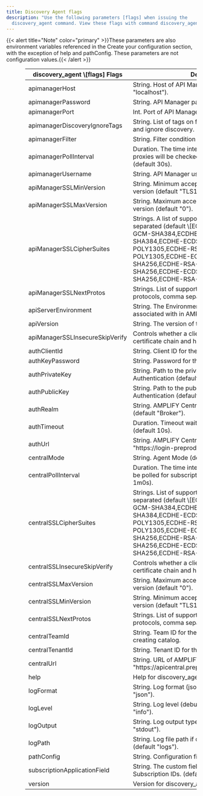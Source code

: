 ```yaml
---
title: Discovery Agent flags
description: "Use the following parameters [flags] when issuing the
  discovery_agent command. View these flags with command discovery_agent -h. "
---
```

{{< alert title="Note" color="primary" >}}These parameters are also environment variables referenced in the Create your configuration section, with the exception of help and pathConfig. These parameters are not configuration values.{{< /alert >}}

<table style="width: 90%;mc-table-style: url('../Resources/TableStyles/SynchTableStyle_noshade.css');margin-left: auto;margin-right: 0;" class="TableStyle-SynchTableStyle_interop" cellspacing="0">
            <col class="TableStyle-SynchTableStyle_interop-Column-Column1" style="width: 304px;" />
            <col class="TableStyle-SynchTableStyle_interop-Column-Column1" style="width: 214px;" />
            <thead>
                <tr class="TableStyle-SynchTableStyle_interop-Head-Header1">
                    <th class="TableStyle-SynchTableStyle_interop-HeadE-Column1-Header1"><strong>discovery_agent \[flags] Flags</strong>
                    </th>
                    <th class="TableStyle-SynchTableStyle_interop-HeadD-Column1-Header1"><strong>Description</strong>
                    </th>
                </tr>
            </thead>
            <tbody>
                <tr class="TableStyle-SynchTableStyle_interop-Body-Body2">
                    <td class="TableStyle-SynchTableStyle_interop-BodyE-Column1-Body2">apimanagerHost</td>
                    <td class="TableStyle-SynchTableStyle_interop-BodyD-Column1-Body2">String. Host of API Manager service (default "localhost").</td>
                </tr>
                <tr class="TableStyle-SynchTableStyle_interop-Body-Body2">
                    <td class="TableStyle-SynchTableStyle_interop-BodyE-Column1-Body2">apimanagerPassword</td>
                    <td class="TableStyle-SynchTableStyle_interop-BodyD-Column1-Body2">String. API Manager password.</td>
                </tr>
                <tr class="TableStyle-SynchTableStyle_interop-Body-Body2">
                    <td class="TableStyle-SynchTableStyle_interop-BodyE-Column1-Body2">apimanagerPort</td>
                    <td class="TableStyle-SynchTableStyle_interop-BodyD-Column1-Body2">Int. Port of API Manager service (default 8075).</td>
                </tr>
                <tr class="TableStyle-SynchTableStyle_interop-Body-Body2">
                    <td class="TableStyle-SynchTableStyle_interop-BodyE-Column1-Body2">apimanagerDiscoveryIgnoreTags</td>
                    <td class="TableStyle-SynchTableStyle_interop-BodyD-Column1-Body2">String. List of tags on frontend proxy to check for and ignore discovery.</td>
                </tr>
                <tr class="TableStyle-SynchTableStyle_interop-Body-Body2">
                    <td class="TableStyle-SynchTableStyle_interop-BodyE-Column1-Body2">apimanagerFilter</td>
                    <td class="TableStyle-SynchTableStyle_interop-BodyD-Column1-Body2">String. Filter condition for discovery </td>
                </tr>
                <tr class="TableStyle-SynchTableStyle_interop-Body-Body2">
                    <td class="TableStyle-SynchTableStyle_interop-BodyE-Column1-Body2">apimanagerPollInterval</td>
                    <td class="TableStyle-SynchTableStyle_interop-BodyD-Column1-Body2">Duration. The time interval at which the published proxies will be checked for publishing as catalog. (default 30s).</td>
                </tr>
                <tr class="TableStyle-SynchTableStyle_interop-Body-Body2">
                    <td class="TableStyle-SynchTableStyle_interop-BodyE-Column1-Body2">apimanagerUsername</td>
                    <td class="TableStyle-SynchTableStyle_interop-BodyD-Column1-Body2">String. API Manager username.</td>
                </tr>
                <tr class="TableStyle-SynchTableStyle_interop-Body-Body2">
                    <td class="TableStyle-SynchTableStyle_interop-BodyE-Column1-Body2">apiManagerSSLMinVersion</td>
                    <td class="TableStyle-SynchTableStyle_interop-BodyD-Column1-Body2">String. Minimum acceptable SSL/TLS protocol version (default "TLS1.2").</td>
                </tr>
                <tr class="TableStyle-SynchTableStyle_interop-Body-Body2">
                    <td class="TableStyle-SynchTableStyle_interop-BodyE-Column1-Body2">apiManagerSSLMaxVersion</td>
                    <td class="TableStyle-SynchTableStyle_interop-BodyD-Column1-Body2">String. Maximum acceptable SSL/TLS protocol version (default "0").</td>
                </tr>
                <tr class="TableStyle-SynchTableStyle_interop-Body-Body2">
                    <td class="TableStyle-SynchTableStyle_interop-BodyE-Column1-Body2">apiManagerSSLCipherSuites</td>
                    <td class="TableStyle-SynchTableStyle_interop-BodyD-Column1-Body2">Strings. A list of supported cipher suites, comma separated (default \[ECDHE-ECDSA-AES-256-GCM-SHA384,ECDHE-RSA-AES-256-GCM-SHA384,ECDHE-ECDSA-CHACHA20-POLY1305,ECDHE-RSA-CHACHA20-POLY1305,ECDHE-ECDSA-AES-128-GCM-SHA256,ECDHE-RSA-AES-128-GCM-SHA256,ECDHE-ECDSA-AES-128-CBC-SHA256,ECDHE-RSA-AES-128-CBC-SHA256])</td>
                </tr>
                <tr class="TableStyle-SynchTableStyle_interop-Body-Body2">
                    <td class="TableStyle-SynchTableStyle_interop-BodyE-Column1-Body2">apiManagerSSLNextProtos</td>
                    <td class="TableStyle-SynchTableStyle_interop-BodyD-Column1-Body2">Strings. List of supported application level protocols, comma separated.</td>
                </tr>
                <tr class="TableStyle-SynchTableStyle_interop-Body-Body2">
                    <td class="TableStyle-SynchTableStyle_interop-BodyE-Column1-Body2">apiServerEnvironment</td>
                    <td class="TableStyle-SynchTableStyle_interop-BodyD-Column1-Body2">String. The Environment that the APIs will be associated with in AMPLIFY Central.</td>
                </tr>
                <tr class="TableStyle-SynchTableStyle_interop-Body-Body2">
                    <td class="TableStyle-SynchTableStyle_interop-BodyE-Column1-Body2">apiVersion</td>
                    <td class="TableStyle-SynchTableStyle_interop-BodyD-Column1-Body2">String. The version of the V7 API. (default "1.3").</td>
                </tr>
                <tr class="TableStyle-SynchTableStyle_interop-Body-Body2">
                    <td class="TableStyle-SynchTableStyle_interop-BodyE-Column1-Body2">apiManagerSSLInsecureSkipVerify</td>
                    <td class="TableStyle-SynchTableStyle_interop-BodyD-Column1-Body2">Controls whether a client verifies the server's certificate chain and host name. </td>
                </tr>
                <tr class="TableStyle-SynchTableStyle_interop-Body-Body2">
                    <td class="TableStyle-SynchTableStyle_interop-BodyE-Column1-Body2">authClientId</td>
                    <td class="TableStyle-SynchTableStyle_interop-BodyD-Column1-Body2">String. Client ID for the service account.</td>
                </tr>
                <tr class="TableStyle-SynchTableStyle_interop-Body-Body2">
                    <td class="TableStyle-SynchTableStyle_interop-BodyE-Column1-Body2">authKeyPassword</td>
                    <td class="TableStyle-SynchTableStyle_interop-BodyD-Column1-Body2">String. Password for the private key, if needed.</td>
                </tr>
                <tr class="TableStyle-SynchTableStyle_interop-Body-Body2">
                    <td class="TableStyle-SynchTableStyle_interop-BodyE-Column1-Body2">authPrivateKey</td>
                    <td class="TableStyle-SynchTableStyle_interop-BodyD-Column1-Body2">String. Path to the private key for AMPLIFY Central Authentication (default "/etc/private_key.pem").</td>
                </tr>
                <tr class="TableStyle-SynchTableStyle_interop-Body-Body2">
                    <td class="TableStyle-SynchTableStyle_interop-BodyE-Column1-Body2">authPublicKey</td>
                    <td class="TableStyle-SynchTableStyle_interop-BodyD-Column1-Body2">String. Path to the public key for AMPLIFY Central Authentication (default "/etc/public_key").</td>
                </tr>
                <tr class="TableStyle-SynchTableStyle_interop-Body-Body2">
                    <td class="TableStyle-SynchTableStyle_interop-BodyE-Column1-Body2">authRealm</td>
                    <td class="TableStyle-SynchTableStyle_interop-BodyD-Column1-Body2">String. AMPLIFY Central authentication Realm (default "Broker").</td>
                </tr>
                <tr class="TableStyle-SynchTableStyle_interop-Body-Body2">
                    <td class="TableStyle-SynchTableStyle_interop-BodyE-Column1-Body2">authTimeout</td>
                    <td class="TableStyle-SynchTableStyle_interop-BodyD-Column1-Body2">Duration. Timeout waiting for AxwayID response (default 10s).</td>
                </tr>
                <tr class="TableStyle-SynchTableStyle_interop-Body-Body2">
                    <td class="TableStyle-SynchTableStyle_interop-BodyE-Column1-Body2">authUrl</td>
                    <td class="TableStyle-SynchTableStyle_interop-BodyD-Column1-Body2">String. AMPLIFY Central authentication URL (default "https://login-preprod.axway.com/auth").</td>
                </tr>
                <tr class="TableStyle-SynchTableStyle_interop-Body-Body2">
                    <td class="TableStyle-SynchTableStyle_interop-BodyE-Column1-Body2"><a name="centralMode"></a>centralMode</td>
                    <td class="TableStyle-SynchTableStyle_interop-BodyD-Column1-Body2">String. Agent Mode (default "disconnected").</td>
                </tr>
                <tr class="TableStyle-SynchTableStyle_interop-Body-Body2">
                    <td class="TableStyle-SynchTableStyle_interop-BodyE-Column1-Body2">centralPollInterval</td>
                    <td class="TableStyle-SynchTableStyle_interop-BodyD-Column1-Body2">Duration. The time interval at which the central will be polled for subscription processing (default 1m0s).</td>
                </tr>
                <tr class="TableStyle-SynchTableStyle_interop-Body-Body2">
                    <td class="TableStyle-SynchTableStyle_interop-BodyE-Column1-Body2">centralSSLCipherSuites</td>
                    <td class="TableStyle-SynchTableStyle_interop-BodyD-Column1-Body2">Strings. List of supported cipher suites, comma separated (default \[ECDHE-ECDSA-AES-256-GCM-SHA384,ECDHE-RSA-AES-256-GCM-SHA384,ECDHE-ECDSA-CHACHA20-POLY1305,ECDHE-RSA-CHACHA20-POLY1305,ECDHE-ECDSA-AES-128-GCM-SHA256,ECDHE-RSA-AES-128-GCM-SHA256,ECDHE-ECDSA-AES-128-CBC-SHA256,ECDHE-RSA-AES-128-CBC-SHA256]).</td>
                </tr>
                <tr class="TableStyle-SynchTableStyle_interop-Body-Body2">
                    <td class="TableStyle-SynchTableStyle_interop-BodyE-Column1-Body2">centralSSLInsecureSkipVerify</td>
                    <td class="TableStyle-SynchTableStyle_interop-BodyD-Column1-Body2">Controls whether a client verifies the server's certificate chain and host name.</td>
                </tr>
                <tr class="TableStyle-SynchTableStyle_interop-Body-Body2">
                    <td class="TableStyle-SynchTableStyle_interop-BodyE-Column1-Body2">centralSSLMaxVersion</td>
                    <td class="TableStyle-SynchTableStyle_interop-BodyD-Column1-Body2">String. Maximum acceptable SSL/TLS protocol version (default "0").</td>
                </tr>
                <tr class="TableStyle-SynchTableStyle_interop-Body-Body2">
                    <td class="TableStyle-SynchTableStyle_interop-BodyE-Column1-Body2">centralSSLMinVersion</td>
                    <td class="TableStyle-SynchTableStyle_interop-BodyD-Column1-Body2">String. Minimum acceptable SSL/TLS protocol version (default "TLS1.2").</td>
                </tr>
                <tr class="TableStyle-SynchTableStyle_interop-Body-Body2">
                    <td class="TableStyle-SynchTableStyle_interop-BodyE-Column1-Body2">centralSSLNextProtos</td>
                    <td class="TableStyle-SynchTableStyle_interop-BodyD-Column1-Body2">Strings. List of supported application level protocols, comma separated.</td>
                </tr>
                <tr class="TableStyle-SynchTableStyle_interop-Body-Body2">
                    <td class="TableStyle-SynchTableStyle_interop-BodyE-Column1-Body2">centralTeamId</td>
                    <td class="TableStyle-SynchTableStyle_interop-BodyD-Column1-Body2">String. Team ID for the current default team for creating catalog.</td>
                </tr>
                <tr class="TableStyle-SynchTableStyle_interop-Body-Body2">
                    <td class="TableStyle-SynchTableStyle_interop-BodyE-Column1-Body2">centralTenantId</td>
                    <td class="TableStyle-SynchTableStyle_interop-BodyD-Column1-Body2">String. Tenant ID for the owner of the environment.</td>
                </tr>
                <tr class="TableStyle-SynchTableStyle_interop-Body-Body2">
                    <td class="TableStyle-SynchTableStyle_interop-BodyE-Column1-Body2">centralUrl</td>
                    <td class="TableStyle-SynchTableStyle_interop-BodyD-Column1-Body2">String. URL of AMPLIFY Central (default "https://apicentral.preprod.k8s.axwayamplify.com").</td>
                </tr>
                <tr class="TableStyle-SynchTableStyle_interop-Body-Body2">
                    <td class="TableStyle-SynchTableStyle_interop-BodyE-Column1-Body2">help</td>
                    <td class="TableStyle-SynchTableStyle_interop-BodyD-Column1-Body2">Help for discovery_agent.</td>
                </tr>
                <tr class="TableStyle-SynchTableStyle_interop-Body-Body2">
                    <td class="TableStyle-SynchTableStyle_interop-BodyE-Column1-Body2">logFormat</td>
                    <td class="TableStyle-SynchTableStyle_interop-BodyD-Column1-Body2">String. Log format (json, line, package) (default "json").</td>
                </tr>
                <tr class="TableStyle-SynchTableStyle_interop-Body-Body2">
                    <td class="TableStyle-SynchTableStyle_interop-BodyE-Column1-Body2">logLevel</td>
                    <td class="TableStyle-SynchTableStyle_interop-BodyD-Column1-Body2">String. Log level (debug, info, warn, error) (default "info").</td>
                </tr>
                <tr class="TableStyle-SynchTableStyle_interop-Body-Body2">
                    <td class="TableStyle-SynchTableStyle_interop-BodyE-Column1-Body2">logOutput</td>
                    <td class="TableStyle-SynchTableStyle_interop-BodyD-Column1-Body2">String. Log output type (stdout, file, both) (default "stdout").</td>
                </tr>
                <tr class="TableStyle-SynchTableStyle_interop-Body-Body2">
                    <td class="TableStyle-SynchTableStyle_interop-BodyE-Column1-Body2">logPath</td>
                    <td class="TableStyle-SynchTableStyle_interop-BodyD-Column1-Body2">String. Log file path if output type is file or both (default "logs").</td>
                </tr>
                <tr class="TableStyle-SynchTableStyle_interop-Body-Body2">
                    <td class="TableStyle-SynchTableStyle_interop-BodyE-Column1-Body2">pathConfig</td>
                    <td class="TableStyle-SynchTableStyle_interop-BodyD-Column1-Body2">String. Configuration file path for the agent.</td>
                </tr>
                <tr class="TableStyle-SynchTableStyle_interop-Body-Body2">
                    <td class="TableStyle-SynchTableStyle_interop-BodyE-Column1-Body2">subscriptionApplicationField</td>
                    <td class="TableStyle-SynchTableStyle_interop-BodyD-Column1-Body2">String. The custom field name in V7 to track Subscription IDs. (default "subscriptions").
</td>
                </tr>
                <tr class="TableStyle-SynchTableStyle_interop-Body-Body2">
                    <td class="TableStyle-SynchTableStyle_interop-BodyB-Column1-Body2">version</td>
                    <td class="TableStyle-SynchTableStyle_interop-BodyA-Column1-Body2">Version for discovery_agent.</td>
                </tr>
            </tbody>
        </table>